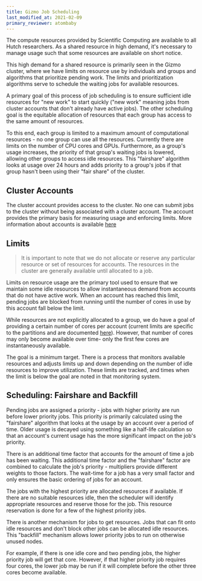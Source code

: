 ```yaml
---
title: Gizmo Job Scheduling
last_modified_at: 2021-02-09
primary_reviewer: atombaby
---
```


The compute resources provided by Scientific Computing are available to all Hutch researchers. As a shared resource in high demand, it's necessary to manage usage such that some resources are available on short notice.

This high demand for a shared resource is primarily seen in the Gizmo cluster, where we have limits on resource use by individuals and groups and algorithms that prioritize pending work. The limits and prioritization algorithms serve to schedule the waiting jobs for available resources.

A primary goal of this process of job scheduling is to ensure sufficient idle resources for "new work" to start quickly ("new work" meaning jobs from cluster accounts that don't already have active jobs). The other scheduling goal is the equitable allocation of resources that each group has access to the same amount of resources.

To this end, each group is limited to a maximum amount of computational resources - no one group can use all the resources. Currently there are limits on the number of CPU cores and GPUs.  Furthermore, as a group's usage increases, the priority of that group's waiting jobs is lowered, allowing other groups to access idle resources.  This "fairshare" algorithm looks at usage over 24 hours and adds priority to a group's jobs if that group hasn't been using their "fair share" of the cluster.

## Cluster Accounts

The cluster account provides access to the cluster. No one can submit jobs to the cluster without being associated with a cluster account. The account provides the primary basis for measuring usage and enforcing limits. More information about accounts is available [here](/scicomputing/compute_accounts)

## Limits

> It is important to note that we do not allocate or reserve any particular resource or set of resources for accounts.  The resources in the cluster are generally available until allocated to a job.

Limits on resource usage are the primary tool used to ensure that we maintain some idle resources to allow  instantaneous demand from accounts that do not have active work. When an account has reached this limit, pending jobs are blocked from running until the number of cores in use by this account fall below the limit.

While resources are not explicitly allocated to a group, we do have a goal of providing a certain number of cores per account (current limits are specific to the partitions and are documented [here](/compdemos/gizmo_partition_index/)). However, that number of cores may only become available over time- only the first few cores are instantaneously available.

The goal is a minimum target. There is a process that monitors available resources and adjusts limits up and down depending on the number of idle resources to improve utilization. These limits are tracked, and times when the limit is below the goal are noted in that monitoring system.

## Scheduling: Fairshare and Backfill

Pending jobs are assigned a priority - jobs with higher priority are run before lower priority jobs. This priority is primarily calculated using the "fairshare" algorithm that looks at the usage by an account over a period of time. Older usage is decayed using something like a half-life calculation so that an account's current usage has the more significant impact on the job's priority.

There is an additional time factor that accounts for the amount of time a job has been waiting. This additional time factor and the "fairshare" factor are combined to calculate the job's priority - multipliers provide different weights to those factors. The wait-time for a job has a very small factor and only ensures the basic ordering of jobs for an account.

The jobs with the highest priority are allocated resources if available. If there are no suitable resources idle, then the scheduler will identify appropriate resources and reserve those for the job. This resource reservation is done for a few of the highest priority jobs.

There is another mechanism for jobs to get resources. Jobs that can fit onto idle resources and don't block other jobs can be allocated idle resources. This "backfill" mechanism allows lower priority jobs to run on otherwise unused nodes.

For example, if there is one idle core and two pending jobs, the higher priority job will get that core. However, if that higher priority job requires four cores, the lower job may be run if it will complete before the other three cores become available.

